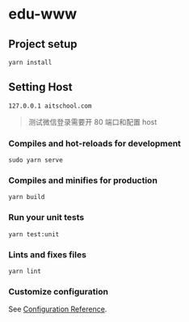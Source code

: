 # edu-www

## Project setup
```
yarn install
```

## Setting Host

```
127.0.0.1 aitschool.com
```

> 测试微信登录需要开 80 端口和配置 host

### Compiles and hot-reloads for development

```
sudo yarn serve
```

### Compiles and minifies for production
```
yarn build
```

### Run your unit tests
```
yarn test:unit
```

### Lints and fixes files
```
yarn lint
```

### Customize configuration
See [Configuration Reference](https://cli.vuejs.org/config/).
